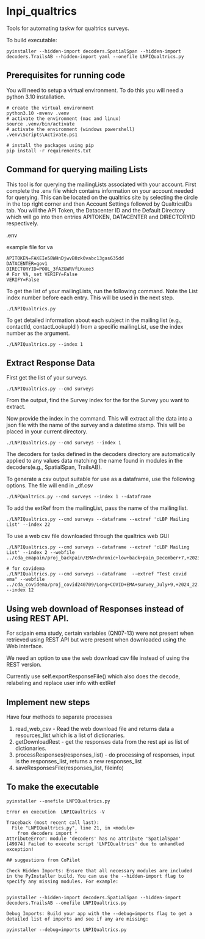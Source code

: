 # lnpi_qualtrics

Tools for automating taskw for qualtrics surveys.


To build executable:
```
pyinstaller --hidden-import decoders.SpatialSpan --hidden-import decoders.TrailsAB --hidden-import yaml --onefile LNPIQualtrics.py

```
## Prerequisites for running code

You will need to setup a virtual environment.  To do this you will need a python 3.10 installation.

```
# create the virtual environment
python3.10 -mvenv .venv
# activate the environment (mac and linux)
source .venv/bin/activate
# activate the environment (windows powershell)
.venv\Scripts\Activate.ps1

# install the packages using pip
pip install -r requirements.txt

```

## Command for querying mailing Lists

This tool is for querying the mailingLists associated with your account.  First complete the .env file which contains information on your account needed for querying. This can be located on the qualtrics site by selecting the circle in the top right corner and then Account Settings followed by QualtricsIDs tab. You will the API Token, the Datacenter ID and the Default Directory which will go into then entries APITOKEN, DATACENTER and DIRECTORYID respectively.

.env

example file for va

```
APITOKEN=FAKEIe58WHnDjwvB0zk0vabc13gas635dd
DATACENTER=gov1
DIRECTORYID=POOL_3fAZGWRVfLKuxe3
# For VA, set VERIFY=False
VERIFY=False
```

To get the list of your mailingLists, run the following command. Note the List index number before each entry. This will be used in the next step.

```
./LNPIQualtrics.py
```

To get detailed information about each subject in the mailing list (e.g., contactId, contactLookupId ) from a specific mailingList, use the index number as the argument.

```
./LNPIQualtrics.py --index 1
```

## Extract Response Data

First get the list of your surveys.

```
./LNPIQualtrics.py --cmd surveys
```

From the output, find the Survey index for the for the Survey you want to extract.

Now provide the index in the command.  This will extract all the data into a json file with the name of  the survey and a datetime stamp.  This will be placed in your current directory.

```
./LNPIQualtrics.py --cmd surveys --index 1
```

The decoders for tasks defined in the decoders directory are automatically applied to any values data matching the name found in modules in the decoders(e.g., SpatialSpan, TrailsAB).

To generate a csv output suitable for use as a dataframe, use the following options. The file will end in _df.csv

```
./LNPQualtrics.py --cmd surveys --index 1 --dataframe
```

To add the extRef from the mailingList, pass the name of the mailing list.

```
./LNPIQualtrics.py --cmd surveys --dataframe --extref 'cLBP Mailing List' --index 22
```

To use a web csv file downloaded through the qualtrics web GUI

```
./LNPIQualtrics.py --cmd surveys --dataframe --extref 'cLBP Mailing List' --index 2 --webfile ../cda_emapain/proj_backpain/EMA+chronic+low+back+pain_December+7,+2023_13.13.csv

# for covidema
./LNPIQualtrics.py --cmd surveys --dataframe  --extref "Test covid ema" --webfile ../cda_covidema/proj_covid240709/Long+COVID+EMA+survey_July+9,+2024_22.24.csv --index 12 

```

## Using web download of Responses instead of using REST API.

For scipain ema study, certain variables (QN07-13) were not present when retrieved using REST API but were present when downloaded using the Web interface.

We need an option to use the web download csv file instead of using the REST version.

Currently use self.exportResponseFile() which also does the decode,
relabeling and replace user info with extRef

## Implement new  steps

Have four methods to separate processes

1) read_web_csv - Read the web download file and returns data a resources_list which is a list of dictionaries.
2) getDownloadRest - get the responses data from the rest api as list of dictionaries.
3) processResponses(responses_list) - do processing of responses, input is the responses_list, returns a new responses_list
4) saveResponsesFile(responses_list, fileinfo)

## To make the executable

```
pyinstaller --onefile LNPIQualtrics.py

Error on execution  LNPIQaultrics -V

Traceback (most recent call last):
  File "LNPIQualtrics.py", line 21, in <module>
    from decoders import *
AttributeError: module 'decoders' has no attribute 'SpatialSpan'
[49974] Failed to execute script 'LNPIQualtrics' due to unhandled exception!

## suggestions from CoPilot

Check Hidden Imports: Ensure that all necessary modules are included in the PyInstaller build. You can use the --hidden-import flag to specify any missing modules. For example:


pyinstaller --hidden-import decoders.SpatialSpan --hidden-import decoders.TrailsAB --onefile LNPIQualtrics.py

Debug Imports: Build your app with the --debug=imports flag to get a detailed list of imports and see if any are missing:

pyinstaller --debug=imports LNPIQualtrics.py


```
